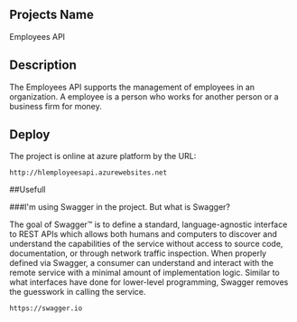 ## Projects Name
Employees API

## Description
The Employees API supports the management of employees in an organization. A employee is a person who works for another person or a business firm for money.

## Deploy
The project is online at azure platform by the URL:

```
http://hlemployeesapi.azurewebsites.net
```

##Usefull

###I'm using Swagger in the project. But what is Swagger?

The goal of Swagger™ is to define a standard, language-agnostic interface to REST APIs which allows both humans and computers to discover and understand the capabilities of the service without access to source code, documentation, or through network traffic inspection. When properly defined via Swagger, a consumer can understand and interact with the remote service with a minimal amount of implementation logic. Similar to what interfaces have done for lower-level programming, Swagger removes the guesswork in calling the service.

```
https://swagger.io
```
